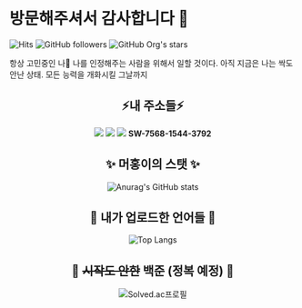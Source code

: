 # 방문해주셔서 감사합니다 👋

![Hits](https://hits.seeyoufarm.com/api/count/incr/badge.svg?url=https%3A%2F%2Fgithub.com%2FWa-Meohong%2Fhit-counter&count_bg=%23D991E9&title_bg=%23260368&icon=1001tracklists.svg&icon_color=%23F5F5F5&title=%EB%B0%A9%EB%AC%B8%EC%9E%90%EC%88%98&edge_flat=false)
![GitHub followers](https://img.shields.io/github/followers/Wa-Meohong?label=%ED%8C%94%EB%A1%9C%EC%9B%8C&logoColor=blue&style=social)
![GitHub Org's stars](https://img.shields.io/github/stars/Wa-Meohong?color=blue&logoColor=green&style=social)

항상 고민중인 나🤔 나를 인정해주는 사람을 위해서 일할 것이다. 아직 지금은 나는 싹도 안난 상태. 모든 능력을 개화시킬 그날까지

<div align="center">
  
## ⚡내 주소들⚡
 <a href="https://steamcommunity.com/profiles/76561198273400974/home/" target="_blank"><img src="https://img.shields.io/badge/Steam-000000?style=for-the-badge&logo=steam&logoColor=white"/></a>
 <a href="https://www.instagram.com/meo_h_00/" target="_blank"><img src="https://img.shields.io/badge/Instagram-E4405F?style=for-the-badge&logo=instagram&logoColor=white"/></a>
  <img src="https://img.shields.io/badge/Nintendo_Switch-E60012?style=for-the-badge&logo=nintendo-switch&logoColor=white"> **SW-7568-1544-3792**


## ✨ 머홍이의 스탯 ✨
![Anurag's GitHub stats](https://github-readme-stats.vercel.app/api?username=Wa-Meohong&show_icons=true&theme=dracula&locale=kr)

## 🌱 내가 업로드한 언어들 🌱
![Top Langs](https://github-readme-stats.vercel.app/api/top-langs/?username=Wa-Meohong&layout=compact)

## 💬 ~~시작도 안한~~ 백준 (정복 예정) 💬
  ![Solved.ac프로필](http://mazassumnida.wtf/api/v2/generate_badge?boj=ocarinaofage)
  
  
 </div>
<!--
**Wa-MeoHong/Wa-MeoHong** is a ✨ _special_ ✨ repository because its `README.md` (this file) appears on your GitHub profile.

Here are some ideas to get you started:

- 🔭 I’m currently working on ...
- 🌱 I’m currently learning ...
- 👯 I’m looking to collaborate on ...
- 🤔 I’m looking for help with ...
- 💬 Ask me about ...
- 📫 How to reach me: ...
- 😄 Pronouns: ...
- ⚡ Fun fact: ...
-->
